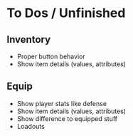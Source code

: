 # To Dos / Unfinished


## Inventory

* Proper button behavior
* Show item details (values, attributes)

## Equip

* Show player stats like defense
* Show item details (values, attributes)
* Show difference to equipped stuff
* Loadouts


